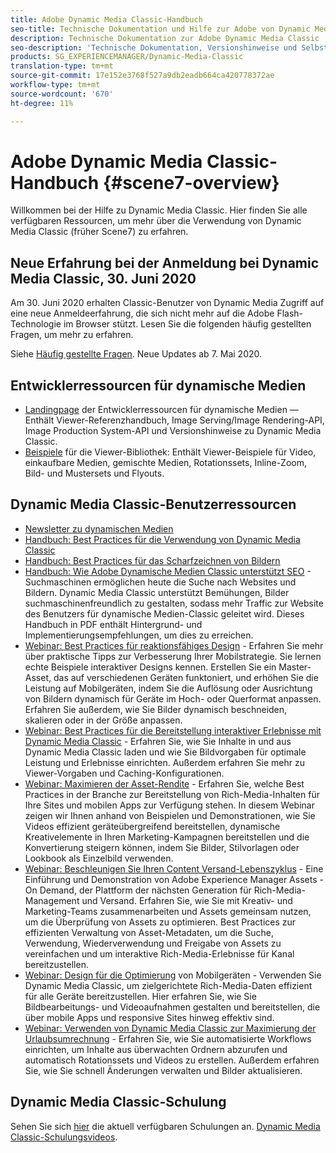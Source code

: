 ```yaml
---
title: Adobe Dynamic Media Classic-Handbuch
seo-title: Technische Dokumentation und Hilfe zur Adobe von Dynamic Media Classic
description: Technische Dokumentation zur Adobe Dynamic Media Classic
seo-description: 'Technische Dokumentation, Versionshinweise und Selbsthilfematerialien für die Adobe Dynamic Media Classic, früher Scene7 '
products: SG_EXPERIENCEMANAGER/Dynamic-Media-Classic
translation-type: tm+mt
source-git-commit: 17e152e3768f527a9db2eadb664ca420778372ae
workflow-type: tm+mt
source-wordcount: '670'
ht-degree: 11%

---
```



# Adobe Dynamic Media Classic-Handbuch {#scene7-overview}

Willkommen bei der Hilfe zu Dynamic Media Classic. Hier finden Sie alle verfügbaren Ressourcen, um mehr über die Verwendung von Dynamic Media Classic (früher Scene7) zu erfahren.

## Neue Erfahrung bei der Anmeldung bei Dynamic Media Classic, 30. Juni 2020

Am 30. Juni 2020 erhalten Classic-Benutzer von Dynamic Media Zugriff auf eine neue Anmeldeerfahrung, die sich nicht mehr auf die Adobe Flash-Technologie im Browser stützt. Lesen Sie die folgenden häufig gestellten Fragen, um mehr zu erfahren.

Siehe [Häufig gestellte Fragen](new-ui-2020.md). Neue Updates ab 7. Mai 2020.

## Entwicklerressourcen für dynamische Medien

* [Landingpage](https://docs.adobe.com/content/help/en/dynamic-media-developer-resources/landing/home.html) der Entwicklerressourcen für dynamische Medien — Enthält Viewer-Referenzhandbuch, Image Serving/Image Rendering-API, Image Production System-API und Versionshinweise zu Dynamic Media Classic.
* [Beispiele](https://landing.adobe.com/en/na/dynamic-media/ctir-2755/live-demos.html) für die Viewer-Bibliothek: Enthält Viewer-Beispiele für Video, einkaufbare Medien, gemischte Medien, Rotationssets, Inline-Zoom, Bild- und Mustersets und Flyouts.

## Dynamic Media Classic-Benutzerressourcen

* [Newsletter zu dynamischen Medien](dynamic-media-newsletter.md)
* [Handbuch: Best Practices für die Verwendung von Dynamic Media Classic](https://www.adobe.com/content/dam/www/us/en/marketing/experience-manager-assets/dynamic-media/adobe-dynamic-media-classic-best-practices-guide.pdf)
* [Handbuch: Best Practices für das Scharfzeichnen von Bildern](/help/assets/s7_sharpening_images.pdf)
* [Handbuch: Wie Adobe Dynamische Medien Classic unterstützt SEO](/help/assets/s7_seo.pdf) - Suchmaschinen ermöglichen heute die Suche nach Websites und Bildern. Dynamic Media Classic unterstützt Bemühungen, Bilder suchmaschinenfreundlich zu gestalten, sodass mehr Traffic zur Website des Benutzers für dynamische Medien-Classic geleitet wird. Dieses Handbuch in PDF enthält Hintergrund- und Implementierungsempfehlungen, um dies zu erreichen.
* [Webinar: Best Practices für reaktionsfähiges Design](http://offers.adobe.com/en/na/marketing/landings/_40458_responsive_design_live_on_demand_webinar.html) - Erfahren Sie mehr über praktische Tipps zur Verbesserung Ihrer Mobilstrategie. Sie lernen echte Beispiele interaktiver Designs kennen. Erstellen Sie ein Master-Asset, das auf verschiedenen Geräten funktoniert, und erhöhen Sie die Leistung auf Mobilgeräten, indem Sie die Auflösung oder Ausrichtung von Bildern dynamisch für Geräte im Hoch- oder Querformat anpassen. Erfahren Sie außerdem, wie Sie Bilder dynamisch beschneiden, skalieren oder in der Größe anpassen.
* [Webinar: Best Practices für die Bereitstellung interaktiver Erlebnisse mit Dynamic Media Classic](http://seminars.adobeconnect.com/p7wb8ej3u6d/) - Erfahren Sie, wie Sie Inhalte in und aus Dynamic Media Classic laden und wie Sie Bildvorgaben für optimale Leistung und Erlebnisse einrichten. Außerdem erfahren Sie mehr zu Viewer-Vorgaben und Caching-Konfigurationen.
* [Webinar: Maximieren der Asset-Rendite](https://adobecustomersuccess.adobeconnect.com/p5ar3hfrrec/?launcher=false&amp;fcsContent=true&amp;pbMode=normal&amp;proto=true) - Erfahren Sie, welche Best Practices in der Branche zur Bereitstellung von Rich-Media-Inhalten für Ihre Sites und mobilen Apps zur Verfügung stehen. In diesem Webinar zeigen wir Ihnen anhand von Beispielen und Demonstrationen, wie Sie Videos effizient geräteübergreifend bereitstellen, dynamische Kreativelemente in Ihren Marketing-Kampagnen bereitstellen und die Konvertierung steigern können, indem Sie Bilder, Stilvorlagen oder Lookbook als Einzelbild verwenden.
* [Webinar: Beschleunigen Sie Ihren Content Versand-Lebenszyklus](https://adobecustomersuccess.adobeconnect.com/p88ducm9pqv/) - Eine Einführung und Demonstration von Adobe Experience Manager Assets - On Demand, der Plattform der nächsten Generation für Rich-Media-Management und Versand. Erfahren Sie, wie Sie mit Kreativ- und Marketing-Teams zusammenarbeiten und Assets gemeinsam nutzen, um die Überprüfung von Assets zu optimieren. Best Practices zur effizienten Verwaltung von Asset-Metadaten, um die Suche, Verwendung, Wiederverwendung und Freigabe von Assets zu vereinfachen und um interaktive Rich-Media-Erlebnisse für Kanal bereitzustellen.
* [Webinar: Design für die Optimierung](https://adobecustomersuccess.adobeconnect.com/p6oqd3wydif/?launcher=false&amp;fcsContent=true&amp;pbMode=normal&amp;proto=true) von Mobilgeräten - Verwenden Sie Dynamic Media Classic, um zielgerichtete Rich-Media-Daten effizient für alle Geräte bereitzustellen. Hier erfahren Sie, wie Sie Bildbearbeitungs- und Videoaufnahmen gestalten und bereitstellen, die über mobile Apps und responsive Sites hinweg effektiv sind.
* [Webinar: Verwenden von Dynamic Media Classic zur Maximierung der Urlaubsumrechnung](https://adobecustomersuccess.adobeconnect.com/p32n1yr85c9/?proto=true) - Erfahren Sie, wie Sie automatisierte Workflows einrichten, um Inhalte aus überwachten Ordnern abzurufen und automatisch Rotationssets und Videos zu erstellen. Außerdem erfahren Sie, wie Sie schnell Änderungen verwalten und Bilder aktualisieren.

## Dynamic Media Classic-Schulung

Sehen Sie sich [hier](http://training.adobe.com/training/courses.html#product=adobe-scene7) die aktuell verfügbaren Schulungen an.
[Dynamic Media Classic-Schulungsvideos](/help/training-videos.md).
